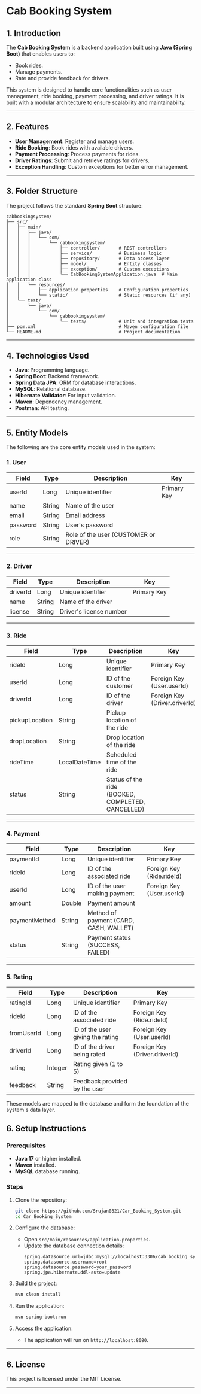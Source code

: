 # Cab Booking System

## 1. Introduction
The **Cab Booking System** is a backend application built using **Java (Spring Boot)** that enables users to:
- Book rides.
- Manage payments.
- Rate and provide feedback for drivers.

This system is designed to handle core functionalities such as user management, ride booking, payment processing, and driver ratings. It is built with a modular architecture to ensure scalability and maintainability.

---

## 2. Features
- **User Management**: Register and manage users.
- **Ride Booking**: Book rides with available drivers.
- **Payment Processing**: Process payments for rides.
- **Driver Ratings**: Submit and retrieve ratings for drivers.
- **Exception Handling**: Custom exceptions for better error management.

---

## 3. Folder Structure
The project follows the standard **Spring Boot** structure:
```
cabbookingsystem/
├── src/
│   ├── main/
│   │   ├── java/
│   │   │   └── com/
│   │   │       └── cabbookingsystem/
│   │   │           ├── controller/       # REST controllers
│   │   │           ├── service/          # Business logic
│   │   │           ├── repository/       # Data access layer
│   │   │           ├── model/            # Entity classes
│   │   │           ├── exception/        # Custom exceptions
│   │   │           └── CabBookingSystemApplication.java  # Main application class
│   │   └── resources/
│   │       ├── application.properties    # Configuration properties
│   │       └── static/                   # Static resources (if any)
│   └── test/
│       └── java/
│           └── com/
│               └── cabbookingsystem/
│                   └── tests/            # Unit and integration tests
├── pom.xml                               # Maven configuration file
└── README.md                             # Project documentation
```

---

## 4. Technologies Used
- **Java**: Programming language.
- **Spring Boot**: Backend framework.
- **Spring Data JPA**: ORM for database interactions.
- **MySQL**: Relational database.
- **Hibernate Validator**: For input validation.
- **Maven**: Dependency management.
- **Postman**: API testing.

---
## 5. Entity Models

The following are the core entity models used in the system:

### 1. **User**
| Field       | Type    | Description               | Key         |
|-------------|---------|---------------------------|-------------|
| userId      | Long    | Unique identifier         | Primary Key |
| name        | String  | Name of the user          |             |
| email       | String  | Email address             |             |
| password    | String  | User's password           |             |
| role        | String  | Role of the user (CUSTOMER or DRIVER) | |

---

### 2. **Driver**
| Field       | Type    | Description               | Key         |
|-------------|---------|---------------------------|-------------|
| driverId    | Long    | Unique identifier         | Primary Key |
| name        | String  | Name of the driver        |             |
| license     | String  | Driver's license number   |             |

---

### 3. **Ride**
| Field           | Type           | Description                     | Key         |
|------------------|----------------|---------------------------------|-------------|
| rideId          | Long           | Unique identifier               | Primary Key |
| userId          | Long           | ID of the customer              | Foreign Key (User.userId) |
| driverId        | Long           | ID of the driver                | Foreign Key (Driver.driverId) |
| pickupLocation  | String         | Pickup location of the ride     |             |
| dropLocation    | String         | Drop location of the ride       |             |
| rideTime        | LocalDateTime  | Scheduled time of the ride      |             |
| status          | String         | Status of the ride (BOOKED, COMPLETED, CANCELLED) | |

---

### 4. **Payment**
| Field           | Type    | Description                     | Key         |
|------------------|---------|---------------------------------|-------------|
| paymentId       | Long    | Unique identifier               | Primary Key |
| rideId          | Long    | ID of the associated ride       | Foreign Key (Ride.rideId) |
| userId          | Long    | ID of the user making payment   | Foreign Key (User.userId) |
| amount          | Double  | Payment amount                  |             |
| paymentMethod   | String  | Method of payment (CARD, CASH, WALLET) | |
| status          | String  | Payment status (SUCCESS, FAILED) |             |

---

### 5. **Rating**
| Field           | Type    | Description                     | Key         |
|------------------|---------|---------------------------------|-------------|
| ratingId        | Long    | Unique identifier               | Primary Key |
| rideId          | Long    | ID of the associated ride       | Foreign Key (Ride.rideId) |
| fromUserId      | Long    | ID of the user giving the rating | Foreign Key (User.userId) |
| driverId        | Long    | ID of the driver being rated    | Foreign Key (Driver.driverId) |
| rating          | Integer | Rating given (1 to 5)           |             |
| feedback        | String  | Feedback provided by the user   | |

These models are mapped to the database and form the foundation of the system's data layer.

## 6. Setup Instructions

### Prerequisites
- **Java 17** or higher installed.
- **Maven** installed.
- **MySQL** database running.

### Steps
1. Clone the repository:
    ```bash
    git clone https://github.com/Srujan0821/Car_Booking_System.git
    cd Car_Booking_System
    ```

2. Configure the database:
    - Open `src/main/resources/application.properties`.
    - Update the database connection details:
      ```properties
      spring.datasource.url=jdbc:mysql://localhost:3306/cab_booking_system
      spring.datasource.username=root
      spring.datasource.password=your_password
      spring.jpa.hibernate.ddl-auto=update
      ```

3. Build the project:
    ```bash
    mvn clean install
    ```

4. Run the application:
    ```bash
    mvn spring-boot:run
    ```

5. Access the application:
    - The application will run on `http://localhost:8080`.

---


## 6. License
This project is licensed under the MIT License.

---
